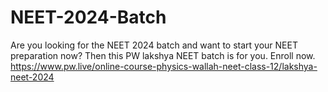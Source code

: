 # NEET-2024-Batch
Are you looking for the NEET 2024 batch and want to start your NEET preparation now? Then this PW lakshya NEET batch is for you. Enroll now. https://www.pw.live/online-course-physics-wallah-neet-class-12/lakshya-neet-2024
